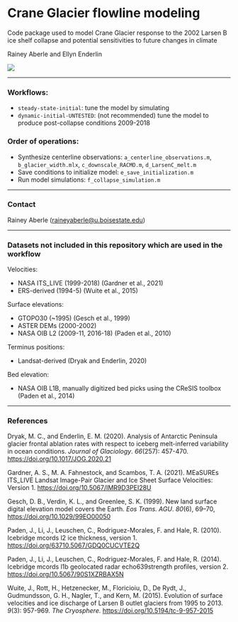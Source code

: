 # Crane Glacier flowline modeling 

Code package used to model Crane Glacier response to the 2002 Larsen B ice shelf collapse and potential sensitivities to future changes in climate

Rainey Aberle and Ellyn Enderlin

![](workflows/dynamic-initial-UNTESTED/figures/studyArea.png)

---

### Workflows:

- `steady-state-initial`: tune the model by simulating 
- `dynamic-initial-UNTESTED`: (not recommended) tune the model to produce post-collapse conditions 2009-2018

### Order of operations:

- Synthesize centerline observations: `a_centerline_observations.m`, `b_glacier_width.mlx`, `c_downscale_RACMO.m`, `d_LarsenC_melt.m`
- Save conditions to initialize model: `e_save_initialization.m`
- Run model simulations: `f_collapse_simulation.m`

---

### Contact

Rainey Aberle (raineyaberle@u.boisestate.edu)

---

### Datasets not included in this repository which are used in the workflow

Velocities:  

- NASA ITS\_LIVE (1999-2018) (Gardner et al., 2021)
- ERS-derived (1994-5) (Wuite et al., 2015)

Surface elevations:

- GTOPO30 (~1995) (Gesch et al., 1999)
- ASTER DEMs (2000-2002)
- NASA OIB L2 (2009-11, 2016-18) (Paden et al., 2010)

Terminus positions:

- Landsat-derived (Dryak and Enderlin, 2020)

Bed elevation: 

- NASA OIB L1B, manually digitized bed picks using the CReSIS toolbox (Paden et al., 2014)

---

### References
Dryak, M. C., and Enderlin, E. M. (2020). Analysis of Antarctic Peninsula glacier frontal ablation rates with respect to iceberg melt-inferred variability in ocean conditions. _Journal of Glaciology_. _66_(257): 457-470. https://doi.org/10.1017/JOG.2020.21

Gardner, A. S., M. A. Fahnestock, and Scambos, T. A. (2021). MEaSUREs ITS_LIVE Landsat Image-Pair Glacier and Ice Sheet Surface Velocities: Version 1. https://doi.org/10.5067/IMR9D3PEI28U

Gesch, D. B., Verdin, K. L., and Greenlee, S. K. (1999). New land surface digital elevation model covers the Earth. _Eos Trans. AGU_. _80_(6), 69–70, https://doi.org/10.1029/99EO00050

Paden, J., Li, J., Leuschen, C., Rodriguez-Morales, F. and Hale, R. (2010). Icebridge mcords l2 ice thickness, version 1. https://doi.org/63710.5067/GDQ0CUCVTE2Q

Paden, J., Li, J., Leuschen, C., Rodriguez-Morales, F. and Hale, R. (2014). Icebridge mcords l1b geolocated radar echo639strength profiles, version 2. https://doi.org/10.5067/90S1XZRBAX5N

Wuite, J., Rott, H., Hetzenecker, M., Floricioiu, D., De Rydt, J., Gudmundsson, G. H., Nagler, T., and Kern, M. (2015). Evolution of surface velocities and ice discharge of Larsen B outlet glaciers from 1995 to 2013. _9_(3): 957-969. _The Cryosphere._ https://doi.org/10.5194/tc-9-957-2015

